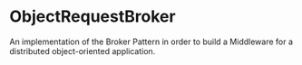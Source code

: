 # ObjectRequestBroker

An implementation of the Broker Pattern in order to build a Middleware for a distributed object-oriented application.
